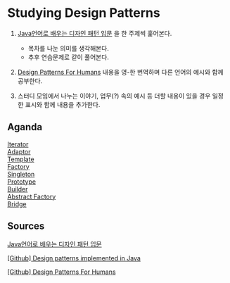 # Studying Design Patterns

1. [Java언어로 배우는 디자인 패턴 입문](http://www.yes24.com/Product/goods/2918928) 을 한 주제씩 훑어본다.  
    * 목차를 나눈 의미를 생각해본다.  
    * 추후 연습문제로 같이 풀어본다.  

2. [Design Patterns For Humans](https://github.com/kamranahmedse/design-patterns-for-humans#-simple-factory) 내용을 영-한 번역하며 다른 언어의 예시와 함께 공부한다.

3. 스터디 모임에서 나누는 이야기, 업무(?) 속의 예시 등 더할 내용이 있을 경우 일정한 표시와 함께 내용을 추가한다.

## Aganda

[Iterator](/Iterator)  
[Adaptor](/Adaptor)  
[Template](/Template)  
[Factory](/Factory)  
[Singleton](/Singleton)  
[Prototype](/Prototype)  
[Builder](/Builder)  
[Abstract Factory](/Abstract%20Factory)  
[Bridge](/Bridge)  

## Sources
[Java언어로 배우는 디자인 패턴 입문](http://www.yes24.com/Product/goods/2918928)  

[[Github] Design patterns implemented in Java](https://github.com/iluwatar/java-design-patterns)  

[[Github] Design Patterns For Humans](https://github.com/kamranahmedse/design-patterns-for-humans#-simple-factory)